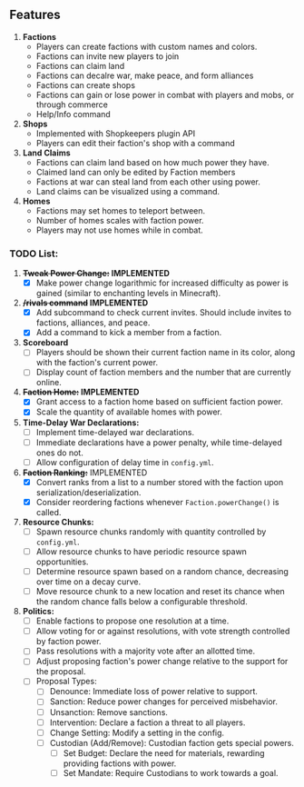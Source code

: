 ## Features
1. **Factions**
   - Players can create factions with custom names and colors.
   - Factions can invite new players to join
   - Factions can claim land
   - Factions can decalre war, make peace, and form alliances
   - Factions can create shops
   - Factions can gain or lose power in combat with players and mobs, or through commerce
   - Help/Info command
2. **Shops**
   - Implemented with Shopkeepers plugin API
   - Players can edit their faction's shop with a command
3. **Land Claims**
   - Factions can claim land based on how much power they have.
   - Claimed land can only be edited by Faction members
   - Factions at war can steal land from each other using power.
   - Land claims can be visualized using a command.
4. **Homes**
   - Factions may set homes to teleport between.
   - Number of homes scales with faction power.
   - Players may not use homes while in combat.

### TODO List:

1. **~~Tweak Power Change:~~ IMPLEMENTED**
    - [x] Make power change logarithmic for increased difficulty as power is gained (similar to enchanting levels in Minecraft).
2. **~~/rivals command~~ IMPLEMENTED**
    - [x] Add subcommand to check current invites. Should include invites to factions, alliances, and peace.
    - [x] Add a command to kick a member from a faction.
3. **Scoreboard**
    - [ ] Players should be shown their current faction name in its color, along with the faction's current power.
    - [ ] Display count of faction members and the number that are currently online.
4. **~~Faction Home:~~ IMPLEMENTED**
    - [x] Grant access to a faction home based on sufficient faction power.
    - [x] Scale the quantity of available homes with power.

5. **Time-Delay War Declarations:**
    - [ ] Implement time-delayed war declarations.
    - [ ] Immediate declarations have a power penalty, while time-delayed ones do not.
    - [ ] Allow configuration of delay time in `config.yml`.

6. **~~Faction Ranking:~~** IMPLEMENTED
    - [x] Convert ranks from a list to a number stored with the faction upon serialization/deserialization.
    - [x] Consider reordering factions whenever `Faction.powerChange()` is called.

7. **Resource Chunks:**
    - [ ] Spawn resource chunks randomly with quantity controlled by `config.yml`.
    - [ ] Allow resource chunks to have periodic resource spawn opportunities.
    - [ ] Determine resource spawn based on a random chance, decreasing over time on a decay curve.
    - [ ] Move resource chunk to a new location and reset its chance when the random chance falls below a configurable threshold.

8. **Politics:**
    - [ ] Enable factions to propose one resolution at a time.
    - [ ] Allow voting for or against resolutions, with vote strength controlled by faction power.
    - [ ] Pass resolutions with a majority vote after an allotted time.
    - [ ] Adjust proposing faction's power change relative to the support for the proposal.
    - [ ] Proposal Types:
        - [ ] Denounce: Immediate loss of power relative to support.
        - [ ] Sanction: Reduce power changes for perceived misbehavior.
        - [ ] Unsanction: Remove sanctions.
        - [ ] Intervention: Declare a faction a threat to all players.
        - [ ] Change Setting: Modify a setting in the config.
        - [ ] Custodian (Add/Remove): Custodian faction gets special powers.
            - [ ] Set Budget: Declare the need for materials, rewarding providing factions with power.
            - [ ] Set Mandate: Require Custodians to work towards a goal.
